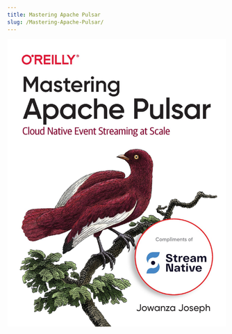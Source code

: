 ```yaml
---
title: Mastering Apache Pulsar
slug: /Mastering-Apache-Pulsar/
---
```


![Mastering Apache Pulsar](/img/doc/Mastering-Apache-Pulsar/cover.jpg)
